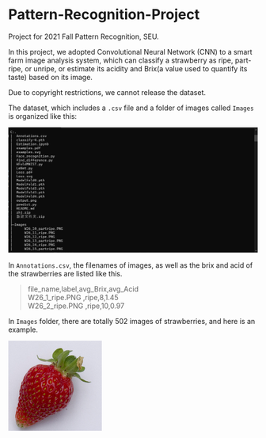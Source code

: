 # Pattern-Recognition-Project
Project for 2021 Fall Pattern Recognition, SEU.

In this project, we adopted Convolutional Neural Network (CNN) to a smart farm image analysis system, which can classify a strawberry as ripe, part-ripe, or unripe, or estimate its acidity and Brix(a value used to quantify its taste) based on its image.

Due to copyright restrictions, we cannot release the dataset.

The dataset, which includes a `.csv` file and a folder of images called `Images` is organized like this: 

![tree](./assets/tree.png)

In `Annotations.csv`, the filenames of images, as well as the brix and acid of the strawberries are listed like this.

>file_name,label,avg_Brix,avg_Acid\
W26_1_ripe.PNG ,ripe,8,1.45\
W26_2_ripe.PNG  ,ripe,10,0.97

In `Images` folder, there are totally 502 images of strawberries, and here is an example.

![W26_1_ripe.PNG](./assets/W26_1_ripe.PNG)